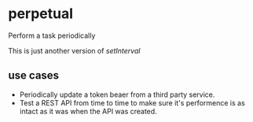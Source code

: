 # perpetual
Perform a task periodically

This is just another version of *setInterval* 

## use cases
* Periodically update a token beaer from a third party service.
* Test a REST API from time to time to make sure it's performence is as intact as it was when the API was created.
